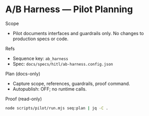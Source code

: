 # A/B Harness — Pilot Planning

Scope

- Pilot documents interfaces and guardrails only. No changes to production specs or code.

Refs

- Sequence key: `ab_harness`
- Spec: `docs/specs/hitl/ab-harness.config.json`

Plan (docs-only)

- Capture scope, references, guardrails, proof command.
- Autopublish: OFF; no runtime calls.

Proof (read-only)

```bash
node scripts/pilot/run.mjs seq:plan | jq -C .
```
